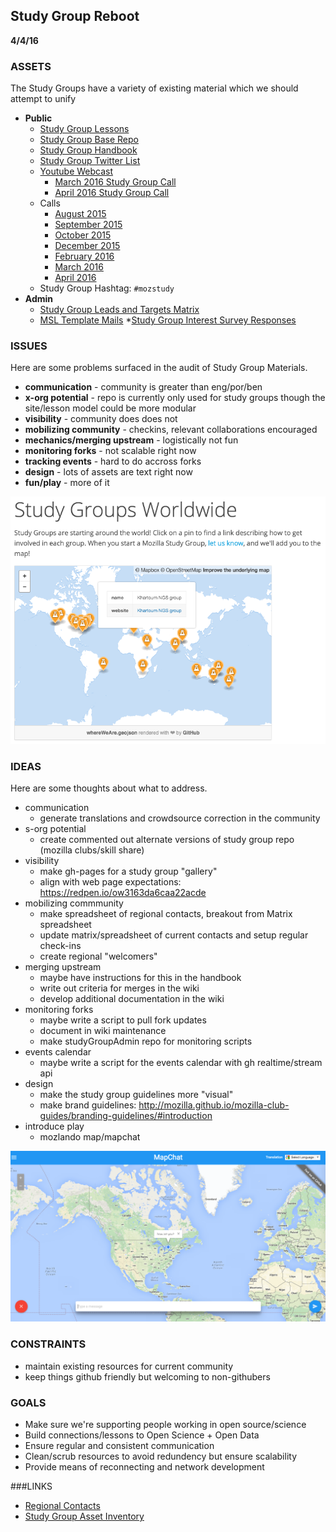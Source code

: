 ## Study Group Reboot

**4/4/16**

### ASSETS

The Study Groups have a variety of existing material which we should attempt to unify

* **Public**
	* [Study Group Lessons](https://github.com/mozillascience/studyGroupLessons)
	* [Study Group Base Repo](https://github.com/mozillascience/studyGroup/)
	* [Study Group Handbook](http://mozillascience.github.io/studyGroupHandbook)
	* [Study Group Twitter List]()
	* [Youtube Webcast](https://www.youtube.com/watch?v=lZ7RRNQkIo8)
		* [March 2016 Study Group Call](https://youtu.be/2EbhNwPrRy0?t=23m)
		* [April 2016 Study Group Call](http://youtu.be/W5qvR_qBPZ4)
	* Calls
		* [August 2015](https://old.etherpad-mozilla.org/sciencelab-studygroup-leaders-150817)
		* [September 2015](https://old.etherpad-mozilla.org/sciencelab-studygroup-leaders-150925)
		* [October 2015](https://etherpad.wikimedia.org/p/studygroup-leaders-october)
		* [December 2015](https://public.etherpad-mozilla.org/p/mozilla-studygroup-leads-december-2015)
		* [February 2016](https://public.etherpad-mozilla.org/p/mozilla-studygroup-leads-february-2016)
		* [March 2016](https://public.etherpad-mozilla.org/p/mozilla-studygroup-leads-march-2016)
		* [April 2016](https://public.etherpad-mozilla.org/p/mozilla-studygroup-leads-april-2016)
	* Study Group Hashtag: `#mozstudy`
* **Admin**
	* [Study Group Leads and Targets Matrix](https://docs.google.com/spreadsheets/d/1BzyS1UJvAj68HQx6xCinQTikCnKaI-T9nXx_LC714yA/edit#gid=0)
	* [MSL Template Mails](https://docs.google.com/document/d/19P_G3sJVoVv58YviHUlylMR3im18CJ0XblhXVRzjyW0/edit)
	*[Study Group Interest Survey Responses](https://docs.google.com/spreadsheets/u/1/d/1fPKqnY8OtH2tMk028dbnwvwntt1SlNQhf_pgMO3kW9s/edit#gid=1099487764&vpid=A2)

### ISSUES

Here are some problems surfaced in the audit of Study Group Materials.

* **communication** - community is greater than eng/por/ben
* **x-org potential** - repo is currently only used for study groups though the site/lesson model could be more modular
* **visibility** - community does does not
* **mobilizing community** - checkins, relevant collaborations encouraged
* **mechanics/merging upstream** - logistically not fun
* **monitoring forks** - not scalable right now
* **tracking events** - hard to do accross forks
* **design** - lots of assets are text right now
* **fun/play** - more of it

![worldwide](https://raw.githubusercontent.com/auremoser/mozsci/master/img/ww.png)

### IDEAS

Here are some thoughts about what to address.

  * communication 
  	- generate translations and crowdsource correction in the community
  * s-org potential 
  	- create commented out alternate versions of study group repo (mozilla clubs/skill share)
  * visibility 
  	- make gh-pages for a study group "gallery"
  	- align with web page expectations: https://redpen.io/ow3163da6caa22acde
  * mobilizing commmunity
  	- make spreadsheet of regional contacts, breakout from Matrix spreadsheet
  	- update matrix/spreadsheet of current contacts and setup regular check-ins
  	- create regional "welcomers"
  * merging upstream 
  	- maybe have instructions for this in the handbook
  	- write out criteria for merges in the wiki
  	- develop additional documentation in the wiki
  * monitoring forks 
  	- maybe write a script to pull fork updates
  	- document in wiki maintenance
  	- make studyGroupAdmin repo for monitoring scripts
  * events calendar 
  	- maybe write a script for the events calendar with gh realtime/stream api
  * design
  	- make the study group guidelines more "visual"
  	- make brand guidelines: http://mozilla.github.io/mozilla-club-guides/branding-guidelines/#introduction
  * introduce play
  	- mozlando map/mapchat

![mapchat](https://raw.githubusercontent.com/auremoser/mozsci/master/img/mapchat.png)

### CONSTRAINTS
* maintain existing resources for current community
* keep things github friendly but welcoming to non-githubers

### GOALS

* Make sure we're supporting people working in open source/science
* Build connections/lessons to Open Science + Open Data
* Ensure regular and consistent communication
* Clean/scrub resources to avoid redundency but ensure scalability
* Provide means of reconnecting and network development 

###LINKS
* [Regional Contacts](https://docs.google.com/spreadsheets/d/1hJsenXpY_IIera9iAABs0-LFJxYuGlsdCzcnfBV41yM/edit?usp=sharing)
* [Study Group Asset Inventory](https://docs.google.com/spreadsheets/d/1aQhmnDO4zYt24sD8ItYeesbAn2TUiHzKyllSkzs4VN0/edit#gid=0)

